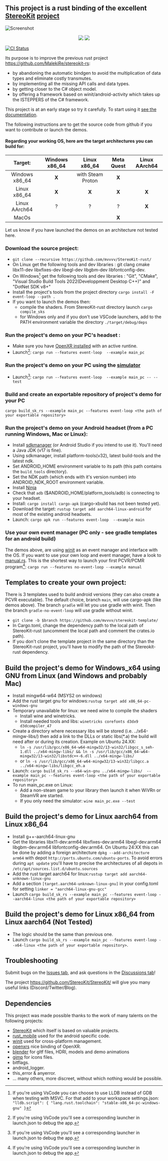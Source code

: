 ## This project is a rust binding of the excellent [StereoKit](https://StereoKit.net) [project](https://github.com/StereoKit/StereoKit/)

![Screenshot](/StereoKit-rust.png)

<p align="center">
    <a href="https://github.com/mvvvv/StereoKit-rust/branches"><img src="https://img.shields.io/github/last-commit/mvvvv/StereoKit-rust/master" /></a>
    <a href="https://tldrlegal.com/license/mit-license"><img src="https://img.shields.io/github/license/mvvvv/StereoKit-rust" /></a>
</p>

[![CI Status](https://github.com/mvvvv/StereoKit-rust/actions/workflows/rust.yml/badge.svg)](https://github.com/mvvvv/StereoKit-rust/actions)

Its purpose is to improve the previous rust project <https://github.com/MalekiRe/stereokit-rs>:
- by abandoning the automatic bindgen to avoid the multiplication of data types and eliminate costly transmutes.
- by implementing all the missing API calls and data types.
- by getting closer to the C# object model.
- by offering a framework based on winit/android-activity which takes up the ISTEPPERS of the C# framework.


This project is at an early stage so try it carefully. To start using it [see the documentation](https://docs.rs/stereokit-rust/latest/stereokit_rust/).

The following instructions are to get the source code from github if you want to contribute or launch the demos.

#### Regarding your working OS, here are the target architectures you can build for:

| Target: | Windows x86_64| Linux x86_64       | Meta Quest |  Linux AArch64     | 
|:-------:|:-------------:|:------------------:|:----------:|:------------------:|
| Windows x86_64 | **X**  | with Steam Proton  |     **X**  |  |
| Linux  x86_64  | **X**  |            **X**   |     **X**  |  **X**             |
| Linux  AArch64 |  ?     |         ?          |       ?    |  **X**             |
| MacOs          |        |                    |     **X**  |  |  
Let us know if you have launched the demos on an architecture not tested here.


### Download the source project:
* `git clone --recursive https://github.com/mvvvv/StereoKit-rust/`
* On Linux get the following tools and dev libraries : git clang cmake libx11-dev libxfixes-dev libegl-dev libgbm-dev libfontconfig-dev.
* On Windows[^2] get the following tools and dev libraries : "Git", "CMake", "Visual Studio Build Tools 2022(Developpment Desktop C++)" and "DotNet SDK v8+" 
* Install the project's tools from the project directory `cargo install -F event-loop --path .`
* If you want to launch the demos then: 
  - compile the shaders. From StereoKit-rust directory launch `cargo compile_sks` 
  - for Windows only and if you don't use VSCode launchers, add to the PATH environment variable the directory `./target/debug/deps`

### Run the project's demo on your PC's headset :
* Make sure you have [OpenXR installed](https://www.khronos.org/openxr/) with an active runtine.
* Launch[^1]: `cargo run --features event-loop  --example main_pc`

### Run the project's demo on your PC using the [simulator](https://stereokit.net/Pages/Guides/Using-The-Simulator.html) 
* Launch[^1]: `cargo run --features event-loop  --example main_pc -- --test`

### Build and create an exportable repository of project's demo for your PC
`cargo build_sk_rs --example main_pc --features event-loop <the path of your exportable repository>`

### Run the project's demo on your Android headset (from a PC running Windows, Mac or Linux):
* Install [sdkmanager](https://developer.android.com/studio/command-line/sdkmanager)  (or Android Studio if you intend to use it). You'll need a Java JDK (v17 is fine).
* Using sdkmanager, install platform-tools(v32), latest build-tools and the latest ndk. 
* Set ANDROID_HOME environment variable to its path (this path contains the `build_tools` directory). 
* Set the NDK path (which ends with it's version number) into ANDROID_NDK_ROOT environment variable.
* Install [Ninja](https://ninja-build.org/) 
* Check that `adb` ($ANDROID_HOME/platform_tools/adb) is connecting to your headset.
* Install: `cargo install cargo-apk` (cargo-xbuild has not been tested yet).
* Download the target: `rustup target add aarch64-linux-android` for most of the existing android headsets.
* Launch: `cargo apk run --features event-loop  --example main`

### Use your own event manager (PC only - see gradle templates for an android build)
The demos above, are using [winit](https://github.com/rust-windowing/winit) as an event manager and interface with the OS. If you want to use your own loop and event manager, have a look to [manual.rs](https://github.com/mvvvv/StereoKit-rust/blob/master/examples/manual.rs).
This is the shortest way to launch your first PCVR/PCMR program[^1]: `cargo run --features no-event-loop --example manual`


## Templates to create your own project:
There is 3 templates used to build android versions (they can also create a PCVR executable). The default choice, branch `main`, will use cargo-apk (like demos above). The branch `gradle` will let you use gradle with winit. Then the branch `gradle-no-event-loop` will use gradle without winit.
* `git clone -b $branch https://github.com/mvvvv/stereokit-template/`
* In Cargo.toml, change the dependency path to the local path of StereoKit-rust (uncomment the local path and comment the crates.io path).
* If you don't clone the template project in the same directory than the StereoKit-rust project, you'll have to modify the path of the Stereokit-rust dependency.


## Build the project's demo for Windows_x64 using GNU from Linux (and Windows and probably Mac)
* Install mingw64-w64 (MSYS2 on windows)
* Add the rust target gnu for windows:`rustup target add x86_64-pc-windows-gnu`
* Temporary unavailable for linux: we need wine to compile the shaders
  - Install wine and winetricks.
  - Install needed tools and libs: `winetricks corefonts d3dx9 d3dcompiler_47`
* Create a directory where necessary libs will be stored (i.e. ../x64-mingw-libs/) then add a link to the DLLs or static libs(*.a) the build will need after or during its creation. Example on Ubuntu 24.XX:
  - `ln -s /usr/lib/gcc/x86_64-w64-mingw32/13-win32/libgcc_s_seh-1.dll ../x64-mingw-libs/ && ln -s /usr/lib/gcc/x86_64-w64-mingw32/13-win32/libstdc++-6.dll ../x64-mingw-libs/`
  - or `ln -s /usr/lib/gcc/x86_64-w64-mingw32/13-win32/libgcc.a ../x64-mingw-libs/libgcc_eh.a`
* Launch: `cargo build_sk_rs --x64-win-gnu ../x64-mingw-libs/  --example main_pc --features event-loop <the path of your exportable repository>`
* To run main_pc.exe on Linux:
  - Add a non-steam game to your library then launch it when WiVRn or SteamVR are started.
  - If you only need the simulator: `wine main_pc.exe --test`

## Build the project's demo for Linux aarch64 from Linux x86_64
* Install g++-aarch64-linux-gnu
* Get the libraries libx11-dev:arm64 libxfixes-dev:arm64 libegl-dev:arm64 libgbm-dev:arm64 libfontconfig-dev:arm64. On Ubuntu 24:XX this can be done by adding a foreign architecture `dpkg --add-architecture arm64` with depot `http://ports.ubuntu.com/ubuntu-ports`. To avoid errors during `apt update` you'll have to precise the architectures of all depots in `/etc/apt/sources.list.d/ubuntu.sources`
* Add the rust target aarch64 for linux:`rustup target add aarch64-unknown-linux-gnu`
* Add a section `[target.aarch64-unknown-linux-gnu]` in your config.toml for setting `linker = "aarch64-linux-gnu-gcc"`
* Launch `cargo build_sk_rs --example main_pc --features event-loop --aarch64-linux <the path of your exportable repository>`

## Build the project's demo for Linux x86_64 from Linux aarch64 (Not Tested)
* The logic should be the same than previous one.
* Launch `cargo build_sk_rs --example main_pc --features event-loop --x64-linux <the path of your exportable repository>`.

## Troubleshooting
Submit bugs on the [Issues tab](https://github.com/mvvvv/StereoKit-rust/issues), and ask questions in the [Discussions tab](https://github.com/mvvvv/StereoKit-rust/discussions)!

The project <https://github.com/StereoKit/StereoKit/> will give you many useful links (Discord/Twitter/Blog).


## Dependencies

This project was made possible thanks to the work of many talents on the following projects:
* [StereoKit](https://github.com/StereoKit/StereoKit/tree/cb6717aa8bc853e039bf3e0751cf4bff24c94910?tab=readme-ov-file#dependencies) which itself is based on valuable projects.
* [rust_mobile](https://github.com/rust-mobile) used for the android specific code.
* [winit](https://github.com/rust-windowing/winit) used for cross-platform management. 
* [openxrs](https://github.com/Ralith/openxrs) nice binding of OpenXR.
* [blender](https://www.blender.org/) for gltf files, HDRI, models and demo animations
* [gimp](https://www.gimp.org/) for icons files.
* bitflags.
* android_logger.
* this_error & anyerror.
* ... many others, more discreet, without which nothing would be possible.

[^1]: If you're using VsCode you'll see a corresponding launcher in launch.json to debug the app.

[^2]: If you're using VsCode you can choose to use LLDB instead of GDB when testing with MSVC. For that add to your workspace settings.json:
      ```"lldb.script": { "lang.rust.toolchain": "stable-x86_64-pc-windows-gnu" }```